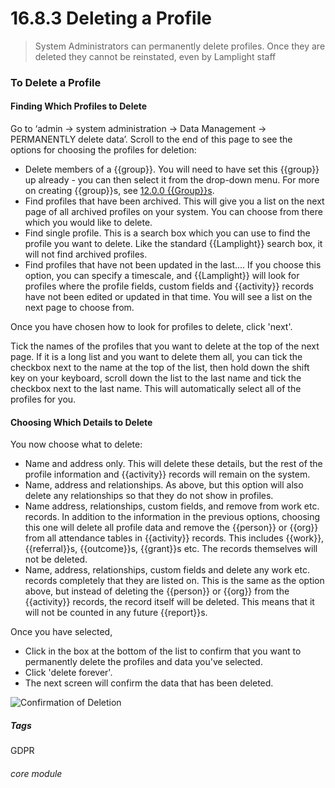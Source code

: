 # 16.8.3  <i class="fa fa-user"></i>  Deleting a Profile

> System Administrators can permanently delete profiles. Once they are deleted they cannot be reinstated, even by Lamplight staff



### To Delete a Profile

#### Finding Which Profiles to Delete

Go to ‘admin -> system administration -> Data Management -> PERMANENTLY delete data’.  Scroll to the end of this page to see the options for choosing the profiles for deletion:
  - Delete members of a {{group}}. You will need to have set this {{group}} up already - you can then select it from the drop-down menu. For more on creating {{group}}s, see [12.0.0 {{Group}}s](/help/index/p/12.0.0).
  - Find profiles that have been archived. This will give you a list on the next page of all archived profiles on your system. You can choose from there which you would like to delete.
  - Find single profile. This is a search box which you can use to find the profile you want to delete. Like the standard {{Lamplight}} search box, it will not find archived profiles. 
  - Find profiles that have not been updated in the last.... If you choose this option, you can specify a timescale, and {{Lamplight}} will look for profiles where the profile fields, custom fields and {{activity}} records have not been edited or updated in that time. You will see a list on the next page to choose from. 

Once you have chosen how to look for profiles to delete, click 'next'.

Tick the names of the profiles that you want to delete at the top of the next page. If it is a long list and you want to delete them all, you can tick the checkbox next to the name at the top of the list, then hold down the shift key on your keyboard, scroll down the list to the last name and tick the checkbox next to the last name. This will automatically select all of the profiles for you.   

#### Choosing Which Details to Delete

You now choose what to delete:

  - Name and address only. This will delete these details, but the rest of the profile information and {{activity}} records will remain on the system.
  - Name, address and relationships. As above, but this option will also delete any relationships so that they do not show in profiles.
  - Name address, relationships, custom fields, and remove from work etc. records. In addition to the information in the previous options, choosing this one will delete all profile data and remove the {{person}} or {{org}} from all attendance tables in {{activity}} records. This includes {{work}}, {{referral}}s, {{outcome}}s, {{grant}}s etc. The records themselves will not be deleted.
  - Name, address, relationships, custom fields and delete any work etc. records completely that they are listed on. This is the same as the option above, but instead of deleting the {{person}} or {{org}} from the {{activity}} records, the record itself will be deleted. This means that it will not be counted in any future {{report}}s.

Once you have selected,

- Click in the box at the bottom of the list to confirm that you want to permanently delete the profiles and data you've selected. 
- Click 'delete forever'.
- The next screen will confirm the data that has been deleted.

![Confirmation of Deletion](16.8.3a.png)

##### Tags
GDPR

###### core module
